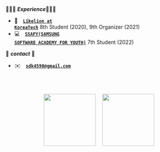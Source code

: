 👩🏻‍💻 ***Experience***👩🏻‍💻
- 🦁&emsp;<code><a href="https://www.likelion.net/">**Likelion at KoreaTech**</a></code> 8th Student (2020), 9th Organizer (2021)&emsp;
- 💻&emsp;<code><a href="https://www.ssafy.com/ksp/jsp/swp/swpMain.jsp">**SSAFY(SAMSUNG SOFTWARE ACADEMY FOR YOUTH)**</a></code> 7th Student (2022)&emsp;

📨  ***contact***  📨
<!-- - 🖥&emsp;<code><a href="https://sa11k.tistory.com/">**tistory**</a></code> -->
- ✉️&emsp;<code>**sdk4590@gmail.com**</code>

<br></br>
<div align="center">
<img style="height:140px;" src="https://github-readme-stats.vercel.app/api/top-langs/?username=sa11k&layout=compact"/>&emsp;
<img style="height:140px;" src="https://github-readme-stats.vercel.app/api?username=sa11k&show_icons=true&theme=buefy&line_height=21"/>
</div>
